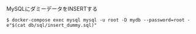 MySQLにダミーデータをINSERTする
```shell
$ docker-compose exec mysql mysql -u root -D mydb --password=root -e"$(cat db/sql/insert_dummy.sql)"
```
